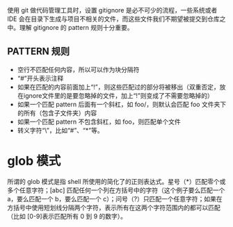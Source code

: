 使用 git 做代码管理工具时，设置 gitignore 是必不可少的流程，一些系统或者 IDE 会在目录下生成与项目不相关的文件，而这些文件我们不期望被提交到仓库之中。理解 gitignore 的 pattern 规则十分重要。

## PATTERN 规则
- 空行不匹配任何内容，所以可以作为块分隔符
- “#”开头表示注释
- 如果在匹配的内容前面加上“!”，则这些匹配过的部分将被移出（双重否定，放在ignore文件里的是要忽略掉的文件，加上“!”则变成了不需要忽略掉的）
- 如果一个匹配 pattern 后面有一个斜杠，如 foo/，则默认会匹配 foo 文件夹下的所有（包含子文件夹）内容
- 如果一个匹配 pattern 不包含斜杠，如 foo，则匹配单个文件
- 转义字符“\”，比如“\#”、“\*”等。

# glob 模式
所谓的 glob 模式是指 shell 所使用的简化了的正则表达式。星号（*）匹配零个或多个任意字符；[abc] 匹配任何一个列在方括号中的字符（这个例子要么匹配一个 a，要么匹配一个 b，要么匹配一个 c）；问号（?）只匹配一个任意字符；如果在方括号中使用短划线分隔两个字符，表示所有在这两个字符范围内的都可以匹配（比如 [0-9]表示匹配所有 0 到 9 的数字）。
